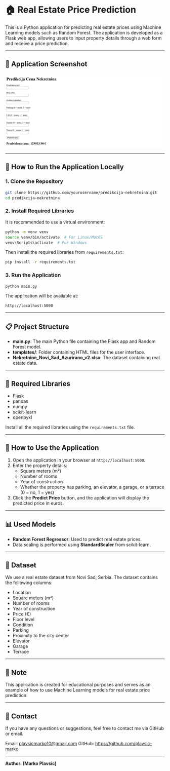 # 🏠 Real Estate Price Prediction

This is a Python application for predicting real estate prices using Machine Learning models such as Random Forest. The application is developed as a Flask web app, allowing users to input property details through a web form and receive a price prediction.

---

## 📸 Application Screenshot

![Real Estate Price Prediction App](slika12.png)

---

## 🚀 How to Run the Application Locally

### 1. Clone the Repository

```bash
git clone https://github.com/yourusername/predikcija-nekretnina.git
cd predikcija-nekretnina
```

### 2. Install Required Libraries

It is recommended to use a virtual environment:

```bash
python -m venv venv
source venv/bin/activate  # For Linux/MacOS
venv\Scripts\activate  # For Windows
```

Then install the required libraries from `requirements.txt`:

```bash
pip install -r requirements.txt
```

### 3. Run the Application

```bash
python main.py
```

The application will be available at:

```
http://localhost:5000
```

---

## 📋 Project Structure

- **main.py**: The main Python file containing the Flask app and Random Forest model.
- **templates/**: Folder containing HTML files for the user interface.
- **Nekretnine_Novi_Sad_Azurirano_v2.xlsx**: The dataset containing real estate data.

---

## 🔧 Required Libraries

- Flask
- pandas
- numpy
- scikit-learn
- openpyxl

Install all the required libraries using the `requirements.txt` file.

---

## 🧪 How to Use the Application

1. Open the application in your browser at `http://localhost:5000`.
2. Enter the property details:
   - Square meters (m²)
   - Number of rooms
   - Year of construction
   - Whether the property has parking, an elevator, a garage, or a terrace (0 = no, 1 = yes)
3. Click the **Predict Price** button, and the application will display the predicted price in euros.

---

## 📊 Used Models

- **Random Forest Regressor**: Used to predict real estate prices.
- Data scaling is performed using **StandardScaler** from scikit-learn.

---

## 📂 Dataset

We use a real estate dataset from Novi Sad, Serbia. The dataset contains the following columns:

- Location
- Square meters (m²)
- Number of rooms
- Year of construction
- Price (€)
- Floor level
- Condition
- Parking
- Proximity to the city center
- Elevator
- Garage
- Terrace

---

## 📌 Note

This application is created for educational purposes and serves as an example of how to use Machine Learning models for real estate price prediction.

---

## 📧 Contact

If you have any questions or suggestions, feel free to contact me via GitHub or email.

Email: plavsicmarko10@gmail.com
GitHub: https://github.com/plavsic-marko

---

**Author: [Marko Plavsic]**
